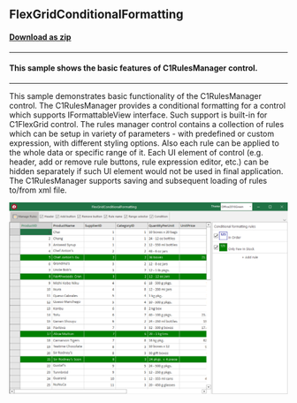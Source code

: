 ## FlexGridConditionalFormatting
#### [Download as zip](https://grapecity.github.io/DownGit/#/home?url=https://github.com/GrapeCity/ComponentOne-WinForms-Samples/tree/master/NetFramework\RulesManager\VB\FlexGridConditionalFormatting)
____
#### This sample shows the basic features of C1RulesManager control.
____
This sample demonstrates basic functionality of the C1RulesManager control.
The C1RulesManager provides a conditional formatting for a control which supports IFormattableView interface.
Such support is built-in for C1FlexGrid control.
The rules manager control contains a collection of rules which can be setup in variety of parameters - with predefined or custom expression, with different styling options.
Also each rule can be applied to the whole data or specific range of it.
Each UI element of control (e.g. header, add or remove rule buttons, rule expression editor, etc.) can be hidden separately if such UI element would not be used in final application.
The C1RulesManager supports saving and subsequent loading of rules to/from xml file.

![screenshot](screenshot.png)
